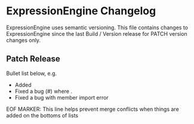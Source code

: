 # ExpressionEngine Changelog

ExpressionEngine uses semantic versioning. This file contains changes to ExpressionEngine since the last Build / Version release for PATCH version changes only.

## Patch Release

Bullet list below, e.g.
   - Added <new feature>
   - Fixed a bug (#<linked issue number>) where <bug behavior>.
   - Fixed a bug with member import error

EOF MARKER: This line helps prevent merge conflicts when things are
added on the bottoms of lists
